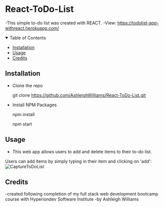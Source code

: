 # React-ToDo-List
-This simple to-do list was created with REACT. 
-View: https://todolist-app-withreact.herokuapp.com/

<!--Table of Contents-->
<details open= "open">
                <summary>Table of Contents</summary>
                  <ul>
                    <li><a href= "#installation">Installation</a></li>
                    <li><a href= "#usage">Usage</a></li>
                    <li><a href= "#credits">Credits</a></li>
                  </ul>
</details>

## Installation 
- Clone the repo

  git clone https://github.com/AshleighWilliams/React-ToDo-List.git
 
- Install NPM Packages
 
  npm install   
  
  npm start
 
## Usage
- This web app allows users to add and delete items to their to-do list. 

Users can add items by simply typing in their item and clicking on 'add':
![CaptureToDoList](https://user-images.githubusercontent.com/90770698/149536298-0a709c36-77c5-4ff0-8c83-905fc8085896.JPG)

## Credits
-created following completion of my full stack web development bootcamp course with Hyperiondev Software Institute
-by Ashleigh Williams
